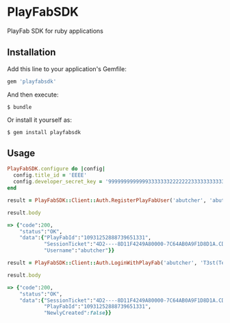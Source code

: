 # PlayFabSDK

PlayFab SDK for ruby applications

## Installation

Add this line to your application's Gemfile:

```ruby
gem 'playfabsdk'
```

And then execute:

    $ bundle

Or install it yourself as:

    $ gem install playfabsdk

## Usage

```ruby
PlayFabSDK.configure do |config|
  config.title_id = 'EEEE'
  config.developer_secret_key = '9999999999999333333322222223333333333333'
end

result = PlayFabSDK::Client::Auth.RegisterPlayFabUser('abutcher', 'abutcher@example.com', 'T3st(Te5t123PoTaT0')

result.body

=> {"code":200,
    "status":"OK",
    "data":{"PlayFabId":"10931252888739651331",
            "SessionTicket":"4D2----8D11F4249A80000-7C64AB0A9F1D8D1A.CD803BF233CE76C",
            "Username":"abutcher"}}
```

```ruby
result = PlayFabSDK::Client::Auth.LoginWithPlayFab('abutcher', 'T3st(Te5t123PoTaT0')

result.body

=> {"code":200,
    "status":"OK",
    "data":{"SessionTicket":"4D2----8D11F4249A80000-7C64AB0A9F1D8D1A.CD803BF233CE76C",
            "PlayFabId":"10931252888739651331",
            "NewlyCreated":false}}
```
